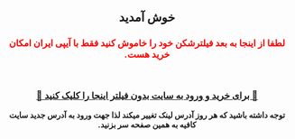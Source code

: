 <div id="vip" dir="rtl"> <center>
 <h2>
  خوش آمدید
 </h2>
 <h3 style="color:red;">
  
  لطفا از اینجا به بعد فیلترشکن خود را خاموش کنید فقط با آیپی ایران امکان خرید هست.

 <b>   <br>  

<a  target="_blank" href="https://gcam143.pages.dev"> 🔗 برای خرید و ورود به سایت بدون فیلتر اینجا را کلیک کنید 🚀
 </a>
 </h3 >
 <p>
  توجه داشته باشید که هر روز آدرس لینک تغییر میکند لذا جهت ورود به آدرس جدید سایت کافیه به همین صفحه سر بزنید.
  </p>
</center>
</b> 
</div>

